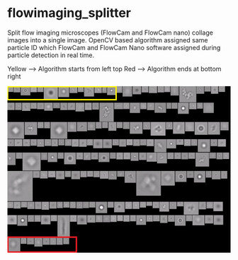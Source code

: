 # flowimaging_splitter
Split flow imaging microscopes (FlowCam and FlowCam nano) collage images into a single image.
OpenCV based algorithm assigned same particle ID which FlowCam and FlowCam Nano software assigned during particle detection in real time.


Yellow --> Algorithm starts from left top
Red --> Algorithm ends at bottom right

![](images/FlowCam_Nano_data.png)
